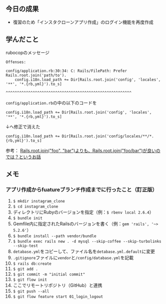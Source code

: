 ## 今日の成果

- 復習のため「インスタクローンアプリ作成」のログイン機能を再度作成

## 学んだこと

rubocopのメッセージ

```
Offenses:

config/application.rb:30:34: C: Rails/FilePath: Prefer Rails.root.join('path/to').
    config.i18n.load_path += Dir[Rails.root.join('config', 'locales', '**', '*.{rb,yml}').to_s]
                                 ^^^^^^^^^^^^^^^^^^^^^^^^^^^^^^^^^^^^^^^^^^^^^^^^^^^^^^^^
```

`config/application.rb`の中の以下のコードを

```
config.i18n.load_path += Dir[Rails.root.join('config', 'locales', '**', '*.{rb,yml}').to_s]
```

↓へ修正で消えた

```
config.i18n.load_path += Dir[Rails.root.join('config/locales/**/*.{rb,yml}').to_s]
```

参考：
[Rails.root.join("foo", "bar")よりも、Rails.root.join("foo/bar")が良いのでは？というお話](https://qiita.com/jnchito/items/418277508dce263cf4f0)

## メモ

### アプリ作成からfuatureブランチ作成までに行ったこと（訂正版）

1. `$ mkdir instagram_clone`
2. `$ cd instagram_clone`
3. ディレクトリにRubyのバージョンを指定（例：`$ rbenv local 2.6.4`）
4. `$ bundle init`
5. Gemfile内に指定されたRailsのバージョンを書く（例：`gem 'rails', '~> 5.2.6'`）
6. `$ bundle install --path vendor/bundle`
7. `$ bundle exec rails new . -d mysql --skip-coffee --skip-turbolinks --skip-test`
8. `detabase.yml`をコピーして、ファイル名を`detabase.yml.default`に変更
9. `.gitignore`ファイルに`vendor`と`/config/database.yml`を記載
10. `$ rails db:create`
11. `$ git add .`
12. `$ git commit -m "initial commit"`
13. `$ git flow init`
14. ここでリモートリポジトリ（GitHub）と連携
15. `$ git push --all`
16. `$ git flow feature start 01_login_logout`
